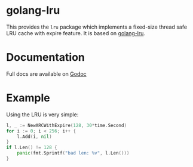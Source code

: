 golang-lru
==========

This provides the `lru` package which implements a fixed-size
thread safe LRU cache with expire feature. It is based on [golang-lru](https://github.com/hashicorp/golang-lru).

Documentation
=============

Full docs are available on [Godoc](http://godoc.org/github.com/hnlq715/golang-lru)

Example
=======

Using the LRU is very simple:

```go
l, _ := NewARCWithExpire(128, 30*time.Second)
for i := 0; i < 256; i++ {
    l.Add(i, nil)
}
if l.Len() != 128 {
    panic(fmt.Sprintf("bad len: %v", l.Len()))
}
```
